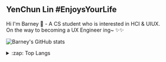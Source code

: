 ## YenChun Lin #EnjoysYourLife
Hi I'm Barney 👋 - A CS student who is interested in HCI & UIUX.<br>
On the way to becoming a UX Engineer ing~ ✨✨

![Barney's GitHub stats](https://github-readme-stats-sage-nine-66.vercel.app/api?username=linyc0817&show_icons=true&theme=tokyonight&hide_border=true&count_private=true)<br>
<details>
  <summary>:zap: Top Langs</summary>

  <img align="left" alt="Barney's GitHub Top Languages" src="https://github-readme-stats-sage-nine-66.vercel.app/api/top-langs/?username=linyc0817&layout=compact&langs_count=7&hide=html&theme=tokyonight&hide_border=true&count_private=true&show_icons=true" />
  
</details>

<!--
**linyc0817/linyc0817** is a ✨ _special_ ✨ repository because its `README.md` (this file) appears on your GitHub profile.

Here are some ideas to get you started:

- 🔭 I’m currently working on ...
- 🌱 I’m currently learning ...
- 👯 I’m looking to collaborate on ...
- 🤔 I’m looking for help with ...
- 💬 Ask me about ...
- 📫 How to reach me: ...
- 😄 Pronouns: ...
- ⚡ Fun fact: ...

## My values
💖 Safety and trust<br>
🌟 Expression as authentic self<br>
🍏 Beginner's mindset and curiosity<br>
🙌 Shared norms<br>
🚀 Elevate the underrepresented

## How I work
My motivations are to stabilize and provide clarity through curiosity. That tends to manifest as creating (hopefully) just enough process. Checklists are my absolute favorite. ✅ If I'm too much in my head, feel free to nudge me to share what's in my brain. 😸

## Get in touch
- Twitter: https://twitter.com/katfukui
- Personal site: https://katfukui.com/
- Cosplay/fashion IG: https://instagram.com/_nekopin

## Oakland orgs to donate to #BLM
- [People's Breakfast Oakland](https://www.hellablackpod.com/pbo)
- [Black Earth Farms](https://www.blackearthfarms.com/)
- [Anti Police Terror Project](https://www.antipoliceterrorproject.org/)
- [Ella Baker Center for Human Rights](https://ellabakercenter.org/)
- [Color of Change](https://colorofchange.org/)

-->
